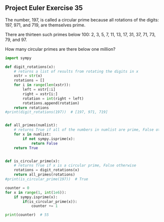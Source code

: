 ## Project Euler Exercise 35

The number, 197, is called a circular prime because all rotations of the digits: 197, 971, and 719, are themselves prime.

There are thirteen such primes below 100: 2, 3, 5, 7, 11, 13, 17, 31, 37, 71, 73, 79, and 97.

How many circular primes are there below one million?

```python
import sympy

def digit_rotations(x):
    # returns a list of results from rotating the digits in x
    xstr = str(x)
    rotations = []
    for i in range(len(xstr)):
        left = xstr[:i]
        right = xstr[i:]
        rotation = int(right + left)
        rotations.append(rotation)
    return rotations
#print(digit_rotations(197))  # [197, 971, 719]


def all_primes(numlist):
    # returns True if all of the numbers in numlist are prime, False otherwise
    for x in numlist:
        if not sympy.isprime(x):
            return False
    return True


def is_circular_prime(x):
    # returns True if x is a circular prime, False otherwise
    rotations = digit_rotations(x)
    return all_primes(rotations)
#print(is_circular_prime(197))  # True

counter = 0
for x in range(1, int(1e6)):
    if sympy.isprime(x):
        if(is_circular_prime(x)):
            counter += 1

print(counter)  # 55
```

